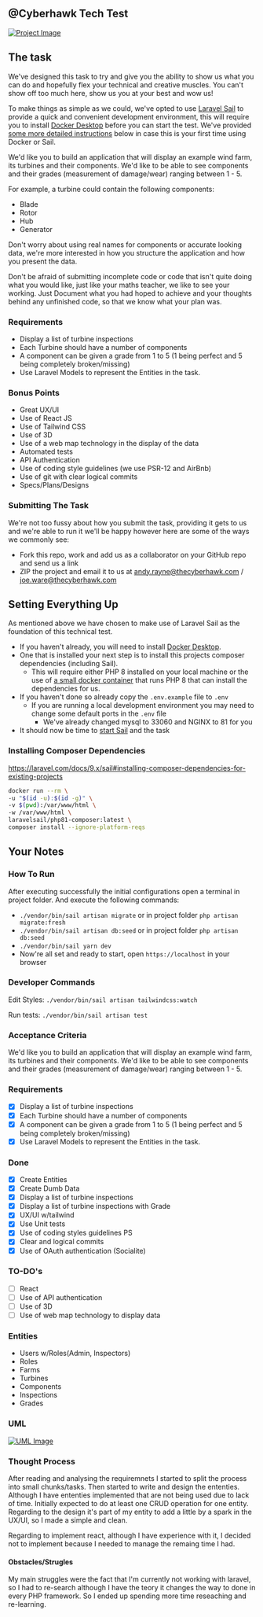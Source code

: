 ## @Cyberhawk Tech Test
[![Project Image][product-screenshot]]()

## The task
We've designed this task to try and give you the ability to show us what you can do and hopefully flex your technical and creative muscles. You can't show off too much here, show us you at your best and wow us!

To make things as simple as we could, we've opted to use [Laravel Sail](https://laravel.com/docs/8.x/sail) to provide a quick and convenient development environment, this will require you to install
[Docker Desktop](https://www.docker.com/products/docker-desktop) before you can start the test. We've provided [some more detailed instructions](#setting-everything-up) below in case this is your first time using Docker or Sail.

We'd like you to build an application that will display an example wind farm, its turbines and their components.
We'd like to be able to see components and their grades (measurement of damage/wear) ranging between 1 - 5.

For example, a turbine could contain the following components:
- Blade
- Rotor
- Hub
- Generator

Don't worry about using real names for components or accurate looking data, we're more interested in how you structure the application and how you present the data.

Don't be afraid of submitting incomplete code or code that isn't quite doing what you would like, just like your maths teacher, we like to see your working.
Just Document what you had hoped to achieve and your thoughts behind any unfinished code, so that we know what your plan was.

### Requirements
- Display a list of turbine inspections
- Each Turbine should have a number of components
- A component can be given a grade from 1 to 5 (1 being perfect and 5 being completely broken/missing)
- Use Laravel Models to represent the Entities in the task.

### Bonus Points
- Great UX/UI
- Use of React JS
- Use of Tailwind CSS
- Use of 3D
- Use of a web map technology in the display of the data
- Automated tests
- API Authentication
- Use of coding style guidelines (we use PSR-12 and AirBnb)
- Use of git with clear logical commits
- Specs/Plans/Designs

### Submitting The Task
We're not too fussy about how you submit the task, providing it gets to us and we're able to run it we'll be happy however here are some of the ways we commonly see:
- Fork this repo, work and add us as a collaborator on your GitHub repo and send us a link
- ZIP the project and email it to us at andy.rayne@thecyberhawk.com / joe.ware@thecyberhawk.com

## Setting Everything Up
As mentioned above we have chosen to make use of Laravel Sail as the foundation of this technical test.
- If you haven't already, you will need to install [Docker Desktop](https://www.docker.com/products/docker-desktop).
- One that is installed your next step is to install this projects composer dependencies (including Sail).
    - This will require either PHP 8 installed on your local machine or the use of [a small docker container](https://laravel.com/docs/8.x/sail#installing-composer-dependencies-for-existing-projects) that runs PHP 8 that can install the dependencies for us.
- If you haven't done so already copy the `.env.example` file to `.env`
    - If you are running a local development environment you may need to change some default ports in the `.env` file
        - We've already changed mysql to 33060 and NGINX to 81 for you
- It should now be time to [start Sail](https://laravel.com/docs/8.x/sail#starting-and-stopping-sail) and the task

### Installing Composer Dependencies
https://laravel.com/docs/9.x/sail#installing-composer-dependencies-for-existing-projects
```bash
docker run --rm \
-u "$(id -u):$(id -g)" \
-v $(pwd):/var/www/html \
-w /var/www/html \
laravelsail/php81-composer:latest \
composer install --ignore-platform-reqs
```

## Your Notes

### How To Run
After executing successfully the initial configurations open a terminal in project folder.
And execute the following commands:
- `./vendor/bin/sail artisan migrate` or in project folder `php artisan migrate:fresh`
- `./vendor/bin/sail artisan db:seed` or in project folder `php artisan db:seed`
- `./vendor/bin/sail yarn dev`
- Now're all set and ready to start, open `https://localhost` in your browser

### Developer Commands
Edit Styles: `./vendor/bin/sail artisan tailwindcss:watch`

Run tests: `./vendor/bin/sail artisan test`
### Acceptance Criteria
We'd like you to build an application that will display an example wind farm, its turbines and their components. We'd like to be able to see components and their grades (measurement of damage/wear) ranging between 1 - 5.

### Requirements
- [x] Display a list of turbine inspections
- [x] Each Turbine should have a number of components
- [x] A component can be given a grade from 1 to 5 (1 being perfect and 5 being completely broken/missing)
- [x] Use Laravel Models to represent the Entities in the task.

### Done
- [x] Create Entities
- [x] Create Dumb Data
- [x] Display a list of turbine inspections
- [x] Display a list of turbine inspections with Grade
- [x] UX/UI w/tailwind
- [x] Use Unit tests
- [x] Use of coding styles guidelines PS
- [x] Clear and logical commits
- [x] Use of OAuth authentication (Socialite)

### TO-DO's
- [ ] React
- [ ] Use of API authentication
- [ ] Use of 3D
- [ ] Use of web map technology to display data

### Entities
- Users w/Roles(Admin, Inspectors)
- Roles
- Farms
- Turbines
- Components
- Inspections
- Grades

### UML
[![UML Image][uml-screenshot]]()

### Thought Process
After reading and analysing the requiremnets I started to split the process into small chunks/tasks.
Then started to write and design the ententies. Although I have ententies implemented that are not being used due to lack of time.
Initially expected to do at least one CRUD operation for one entity.
Regarding to the design it's part of my entity to add a little by a spark in the UX/UI, so I made a simple and clean.

Regarding to implement react, although I have experience with it, I decided not to implement because I needed to manage the remaing time I had.

#### Obstacles/Strugles
My main struggles were the fact that I'm currently not working with laravel, so I had to re-search although I have the teory it changes the way to done in every PHP framework.
So I ended up spending more time reseaching and re-learning.

<!-- MARKDOWN LINKS & IMAGES -->
[product-screenshot]: /.demo/main.jpg
[uml-screenshot]: /.demo/UML.jpg
